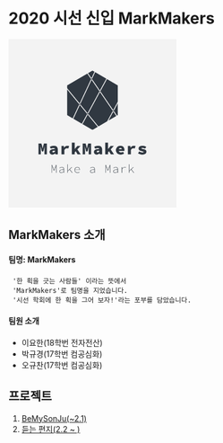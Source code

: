 # 2020 시선 신입 MarkMakers
<img src="team_logo/logo.png" width="300" height="300">

## MarkMakers 소개
#### 팀명: MarkMakers
     '한 획을 긋는 사람들' 이라는 뜻에서
     'MarkMakers'로 팀명을 지었습니다.  
     '시선 학회에 한 획을 그어 보자!'라는 포부를 담았습니다.

#### 팀원 소개
* 이요한(18학번 전자전산)
* 박규경(17학번 컴공심화)
* 오규찬(17학번 컴공심화)

## 프로젝트
 1. [BeMySonJu(~2.1)](./BeMySonju.md)
 2. [듣는 편지(2.2 ~ )](./ListeningLetter.md)
